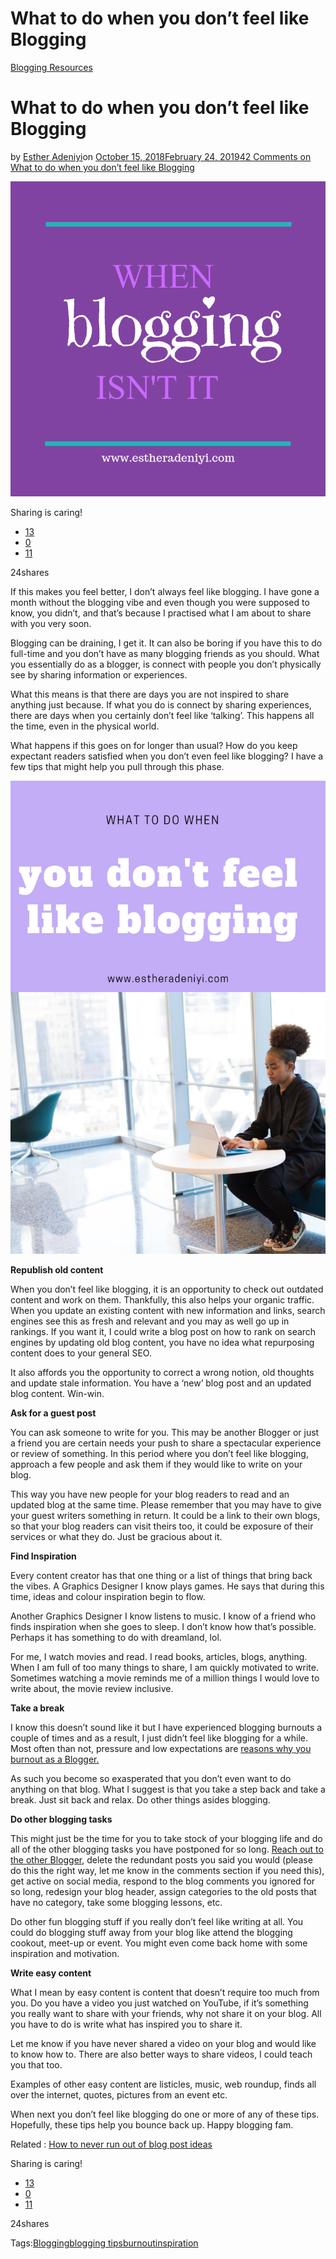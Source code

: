 # What to do when you don’t feel like Blogging

[Blogging Resources](https://estheradeniyi.com/category/blogging-resources/)
# What to do when you don&#x2019;t feel like Blogging

by [Esther Adeniyi](https://estheradeniyi.com/author/esther-adeniyi/)on [October 15, 2018February 24, 2019](https://estheradeniyi.com/when-you-dont-feel-like-blogging/)[42 Comments on What to do when you don&#x2019;t feel like Blogging](https://estheradeniyi.com/when-you-dont-feel-like-blogging/#comments)

![when you don&apos;t feel like blogging](images\When-you-dont-feel-like-blogging.png)

Sharing is caring!

- [13](https://www.facebook.com/sharer/sharer.php?u=https%3A%2F%2Festheradeniyi.com%2Fwhen-you-dont-feel-like-blogging%2F&amp;t=What%20to%20do%20when%20you%20don%27t%20feel%20like%20Blogging)
- [0](https://twitter.com/intent/tweet?text=What%20to%20do%20when%20you%20don%27t%20feel%20like%20Blogging&amp;url=https%3A%2F%2Festheradeniyi.com%2Fwhen-you-dont-feel-like-blogging%2F)
- [11](#)

24shares

If this makes you feel better, I don&#x2019;t always feel like blogging. I have gone a month without the blogging vibe and even though you were supposed to know, you didn&#x2019;t, and that&#x2019;s because I practised what I am about to share with you very soon.

Blogging can be draining, I get it. It can also be boring if you have this to do full-time and you don&#x2019;t have as many blogging friends as you should. What you essentially do as a blogger, is connect with people you don&#x2019;t physically see by sharing information or experiences.

What this means is that there are days you are not inspired to share anything just because. If what you do is connect by sharing experiences, there are days when you certainly don&#x2019;t feel like &#x2018;talking&#x2019;. This happens all the time, even in the physical world.

What happens if this goes on for longer than usual? How do you keep expectant readers satisfied when you don&#x2019;t even feel like blogging? I have a few tips that might help you pull through this phase.

![what to do when you don&apos;t feel like blogging](images\what-to-do-when-you-dont-feel-like-blogging.png)

**Republish old content**

When you don&#x2019;t feel like blogging, it is an opportunity to check out outdated content and work on them. Thankfully, this also helps your organic traffic. When you update an existing content with new information and links, search engines see this as fresh and relevant and you may as well go up in rankings. If you want it, I could write a blog post on how to rank on search engines by updating old blog content, you have no idea what repurposing content does to your general SEO.

It also affords you the opportunity to correct a wrong notion, old thoughts and update stale information. You have a &#x2018;new&#x2019; blog post and an updated blog content. Win-win.

**Ask for a guest post**

You can ask someone to write for you. This may be another Blogger or just a friend you are certain needs your push to share a spectacular experience or review of something. In this period where you don&#x2019;t feel like blogging, approach a few people and ask them if they would like to write on your blog.

This way you have new people for your blog readers to read and an updated blog at the same time. Please remember that you may have to give your guest writers something in return. It could be a link to their own blogs, so that your blog readers can visit theirs too, it could be exposure of their services or what they do. Just be gracious about it.

**Find Inspiration**

Every content creator has that one thing or a list of things that bring back the vibes. A Graphics Designer I know plays games. He says that during this time, ideas and colour inspiration begin to flow.

Another Graphics Designer I know listens to music. I know of a friend who finds inspiration when she goes to sleep. I don&#x2019;t know how that&#x2019;s possible. Perhaps it has something to do with dreamland, lol.

For me, I watch movies and read. I read books, articles, blogs, anything. When I am full of too many things to share, I am quickly motivated to write. Sometimes watching a movie reminds me of a million things I would love to write about, the movie review inclusive.

**Take a break**

I know this doesn&#x2019;t sound like it but I have experienced blogging burnouts a couple of times and as a result, I just didn&#x2019;t feel like blogging for a while. Most often than not, pressure and low expectations are [reasons why you burnout as a Blogger.](https://estheradeniyi.com/blogging-burnout-what-to-do-when-it-hits/)

As such you become so exasperated that you don&#x2019;t even want to do anything on that blog. What I suggest is that you take a step back and take a break. Just sit back and relax. Do other things asides blogging.

**Do other blogging tasks**

This might just be the time for you to take stock of your blogging life and do all of the other blogging tasks you have postponed for so long. [Reach out to the other Blogger](https://estheradeniyi.com/how-to-connect-with-other-bloggers/), delete the redundant posts you said you would (please do this the right way, let me know in the comments section if you need this), get active on social media, respond to the blog comments you ignored for so long, redesign your blog header, assign categories to the old posts that have no category, take some blogging lessons, etc.

Do other fun blogging stuff if you really don&#x2019;t feel like writing at all. You could do blogging stuff away from your blog like attend the blogging cookout, meet-up or event. You might even come back home with some inspiration and motivation.

**Write easy content**

What I mean by easy content is content that doesn&#x2019;t require too much from you. Do you have a video you just watched on YouTube, if it&#x2019;s something you really want to share with your friends, why not share it on your blog. All you have to do is write what has inspired you to share it.

Let me know if you have never shared a video on your blog and would like to know how to. There are also better ways to share videos, I could teach you that too.

Examples of other easy content are listicles, music, web roundup, finds all over the internet, quotes, pictures from an event etc.

When next you don&#x2019;t feel like blogging do one or more of any of these tips. Hopefully, these tips help you bounce back up. Happy blogging fam.

Related : [How to never run out of blog post ideas](https://estheradeniyi.com/how-to-never-run-out-of-blog-post-ideas/)

Sharing is caring!

- [13](https://www.facebook.com/sharer/sharer.php?u=https%3A%2F%2Festheradeniyi.com%2Fwhen-you-dont-feel-like-blogging%2F&amp;t=What%20to%20do%20when%20you%20don%27t%20feel%20like%20Blogging)
- [0](https://twitter.com/intent/tweet?text=What%20to%20do%20when%20you%20don%27t%20feel%20like%20Blogging&amp;url=https%3A%2F%2Festheradeniyi.com%2Fwhen-you-dont-feel-like-blogging%2F)
- [11](#)

24shares

Tags:[Blogging](https://estheradeniyi.com/tag/blogging/)[blogging tips](https://estheradeniyi.com/tag/blogging-tips/)[burnout](https://estheradeniyi.com/tag/burnout/)[inspiration](https://estheradeniyi.com/tag/inspiration/)